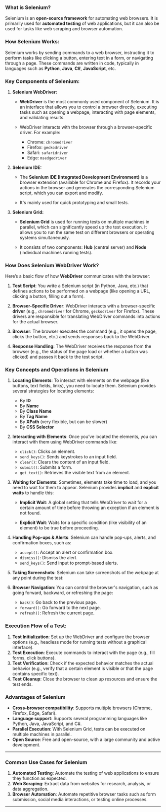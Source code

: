 ### **What is Selenium?**

Selenium is an **open-source framework** for automating web browsers. It is primarily used for **automated testing** of web applications, but it can also be used for tasks like web scraping and browser automation.
### **How Selenium Works:**

Selenium works by sending commands to a web browser, instructing it to perform tasks like clicking a button, entering text in a form, or navigating through a page. These commands are written in code, typically in languages such as **Python**, **Java**, **C#**, **JavaScript**, etc.

### **Key Components of Selenium:**

1. **Selenium WebDriver:**
    
    - **WebDriver** is the most commonly used component of Selenium. It is an interface that allows you to control a browser directly, executing tasks such as opening a webpage, interacting with page elements, and validating results.
        
    - WebDriver interacts with the browser through a browser-specific driver. For example:
        - Chrome: `chromedriver`
        - Firefox: `geckodriver`
        - Safari: `safaridriver`
        - Edge: `msedgedriver`
            
2. **Selenium IDE:**
    
    - The **Selenium IDE (Integrated Development Environment)** is a browser extension (available for Chrome and Firefox). It records your actions in the browser and generates the corresponding Selenium script, which you can export and modify.
        
    - It's mainly used for quick prototyping and small tests.
        
3. **Selenium Grid:**
    
    - **Selenium Grid** is used for running tests on multiple machines in parallel, which can significantly speed up the test execution. It allows you to run the same test on different browsers or operating systems simultaneously.
        
    - It consists of two components: **Hub** (central server) and **Node** (individual machines running tests).
        

### **How Does Selenium WebDriver Work?**

Here’s a basic flow of how **WebDriver** communicates with the browser:

1. **Test Script**: You write a Selenium script (in Python, Java, etc.) that defines actions to be performed on a webpage (like opening a URL, clicking a button, filling out a form).
    
2. **Browser-Specific Driver**: WebDriver interacts with a browser-specific **driver** (e.g., `chromedriver` for Chrome, `geckodriver` for Firefox). These drivers are responsible for translating WebDriver commands into actions for the actual browser.
    
3. **Browser**: The browser executes the command (e.g., it opens the page, clicks the button, etc.) and sends responses back to the WebDriver.
    
4. **Response Handling**: The WebDriver receives the response from the browser (e.g., the status of the page load or whether a button was clicked) and passes it back to the test script.
    

### **Key Concepts and Operations in Selenium**

1. **Locating Elements**: To interact with elements on the webpage (like buttons, text fields, links), you need to locate them. Selenium provides several strategies for locating elements:
    - By **ID**
    - By **Name**
    - By **Class Name**
    - By **Tag Name**
    - By **XPath** (very flexible, but can be slower)
    - By **CSS Selector**
        
2. **Interacting with Elements**: Once you’ve located the elements, you can interact with them using WebDriver commands like:
    - `click()`: Clicks an element.
    - `send_keys()`: Sends keystrokes to an input field.
    - `clear()`: Clears the content of an input field.
    - `submit()`: Submits a form.
    - `get_text()`: Retrieves the visible text from an element.
        
3. **Waiting for Elements**: Sometimes, elements take time to load, and you need to wait for them to appear. Selenium provides **implicit** and **explicit waits** to handle this:
    
    - **Implicit Wait**: A global setting that tells WebDriver to wait for a certain amount of time before throwing an exception if an element is not found.
        
    - **Explicit Wait**: Waits for a specific condition (like visibility of an element) to be true before proceeding.
        
4. **Handling Pop-ups & Alerts**: Selenium can handle pop-ups, alerts, and confirmation boxes, such as:
    - `accept()`: Accept an alert or confirmation box.
    - `dismiss()`: Dismiss the alert.
    - `send_keys()`: Send input to prompt-based alerts.
        
5. **Taking Screenshots**: Selenium can take screenshots of the webpage at any point during the test:
    
6. **Browser Navigation**: You can control the browser's navigation, such as going forward, backward, or refreshing the page:
    - `back()`: Go back to the previous page.
    - `forward()`: Go forward to the next page.
    - `refresh()`: Refresh the current page.
        
### **Execution Flow of a Test:**

1. **Test Initialization**: Set up the WebDriver and configure the browser options (e.g., headless mode for running tests without a graphical interface).
2. **Test Execution**: Execute commands to interact with the page (e.g., fill forms, click buttons).
3. **Test Verification**: Check if the expected behavior matches the actual behavior (e.g., verify that a certain element is visible or that the page contains specific text).
4. **Test Cleanup**: Close the browser to clean up resources and ensure the test ends.
    
### **Advantages of Selenium**
- **Cross-browser compatibility**: Supports multiple browsers (Chrome, Firefox, Edge, Safari).
- **Language support**: Supports several programming languages like Python, Java, JavaScript, and C#.
- **Parallel Execution**: With Selenium Grid, tests can be executed on multiple machines in parallel.
- **Open Source**: Free and open-source, with a large community and active development.

---
### **Common Use Cases for Selenium**

1. **Automated Testing**: Automate the testing of web applications to ensure they function as expected.
2. **Web Scraping**: Extract data from websites for research, analysis, or data aggregation.
3. **Browser Automation**: Automate repetitive browser tasks such as form submission, social media interactions, or testing online processes.

---
